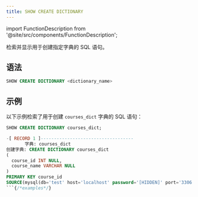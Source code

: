 ```yaml
---
title: SHOW CREATE DICTIONARY
---
```

import FunctionDescription from '@site/src/components/FunctionDescription';

<FunctionDescription description="引入或更新于：v1.2.636"/>

检索并显示用于创建指定字典的 SQL 语句。

## 语法

```sql
SHOW CREATE DICTIONARY <dictionary_name>
```

## 示例

以下示例检索了用于创建 `courses_dict` 字典的 SQL 语句：

```sql
SHOW CREATE DICTIONARY courses_dict;

-[ RECORD 1 ]-----------------------------------
       字典: courses_dict
创建字典: CREATE DICTIONARY courses_dict
(
  course_id INT NULL,
  course_name VARCHAR NULL
)
PRIMARY KEY course_id
SOURCE(mysql(db='test' host='localhost' password='[HIDDEN]' port='3306' table='courses' username='root'))
```{/*examples*/}
